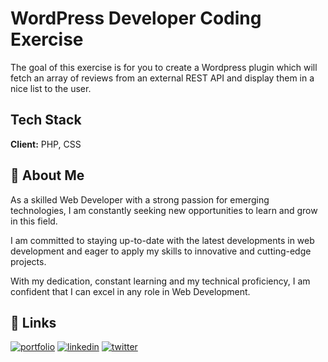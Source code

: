 # WordPress Developer Coding Exercise

The goal of this exercise is for you to create a Wordpress plugin which will fetch an array of reviews from an external REST API and display them in a nice list to the user.

## Tech Stack

**Client:** PHP, CSS


## 🚀 About Me
As a skilled Web Developer with a strong passion for emerging technologies, I am constantly seeking new opportunities to learn and grow in this field.

I am committed to staying up-to-date with the latest developments in web development and eager to apply my skills to innovative and cutting-edge projects.

With my dedication, constant learning and my technical proficiency, I am confident that I can excel in any role in Web Development.


## 🔗 Links
[![portfolio](https://img.shields.io/badge/my_portfolio-000?style=for-the-badge&logo=ko-fi&logoColor=white)](https://www.forbee.dev/)
[![linkedin](https://img.shields.io/badge/linkedin-0A66C2?style=for-the-badge&logo=linkedin&logoColor=white)](https://www.linkedin.com/in/forbee/)
[![twitter](https://img.shields.io/badge/twitter-1DA1F2?style=for-the-badge&logo=twitter&logoColor=white)](https://twitter.com/forbee_dev)



